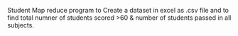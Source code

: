  Student Map reduce program to Create a dataset in excel as .csv file and to find total numner of students scored >60 & number of students passed in all subjects.
